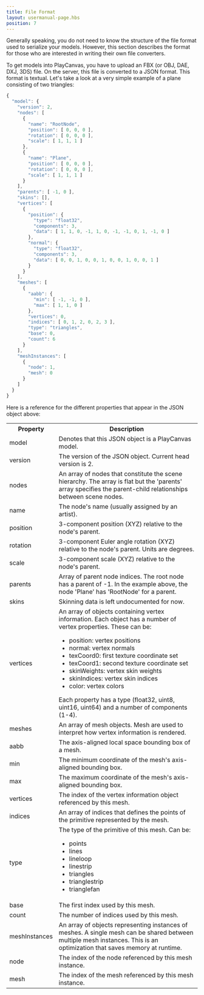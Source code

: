 ```yaml
---
title: File Format
layout: usermanual-page.hbs
position: 7
---
```


Generally speaking, you do not need to know the structure of the file format used to serialize your models. However, this section describes the format for those who are interested in writing their own file converters.

To get models into PlayCanvas, you have to upload an FBX (or OBJ, DAE, DXJ, 3DS) file. On the server, this file is converted to a JSON format. This format is textual. Let's take a look at a very simple example of a plane consisting of two triangles:

```javascript
{
  "model": {
    "version": 2,
    "nodes": [
      {
        "name": "RootNode",
        "position": [ 0, 0, 0 ],
        "rotation": [ 0, 0, 0 ],
        "scale": [ 1, 1, 1 ]
      },
      {
        "name": "Plane",
        "position": [ 0, 0, 0 ],
        "rotation": [ 0, 0, 0 ],
        "scale": [ 1, 1, 1 ]
      }
    ],
    "parents": [ -1, 0 ],
    "skins": [],
    "vertices": [
      {
        "position": {
          "type": "float32",
          "components": 3,
          "data": [ 1, 1, 0, -1, 1, 0, -1, -1, 0, 1, -1, 0 ]
        },
        "normal": {
          "type": "float32",
          "components": 3,
          "data": [ 0, 0, 1, 0, 0, 1, 0, 0, 1, 0, 0, 1 ]
        }
      }
    ],
    "meshes": [
      {
        "aabb": {
          "min": [ -1, -1, 0 ],
          "max": [ 1, 1, 0 ]
        },
        "vertices": 0,
        "indices": [ 0, 1, 2, 0, 2, 3 ],
        "type": "triangles",
        "base": 0,
        "count": 6
      }
    ],
    "meshInstances": [
      {
        "node": 1,
        "mesh": 0
      }
    ]
  }
}
```

Here is a reference for the different properties that appear in the JSON object above:

<table>
  <tr><th>Property</th><th>Description</th></tr>
  <tr><td>model</td><td>Denotes that this JSON object is a PlayCanvas model.</td></tr>
  <tr><td>version</td><td>The version of the JSON object. Current head version is 2.</td></tr>
  <tr><td>nodes</td><td>An array of nodes that constitute the scene hierarchy. The array is flat but the 'parents' array specifies the parent-child relationships between scene nodes.</td></tr>
  <tr><td>name</td><td>The node's name (usually assigned by an artist).</td></tr>
  <tr><td>position</td><td>3-component position (XYZ) relative to the node's parent.</td></tr>
  <tr><td>rotation</td><td>3-component Euler angle rotation (XYZ) relative to the node's parent. Units are degrees.</td></tr>
  <tr><td>scale</td><td>3-component scale (XYZ) relative to the node's parent.</td></tr>
  <tr><td>parents</td><td>Array of parent node indices. The root node has a parent of -1. In the example above, the node 'Plane' has 'RootNode' for a parent.</td></tr>
  <tr><td>skins</td><td>Skinning data is left undocumented for now.</td></tr>
  <tr>
    <td>vertices</td>
    <td>
      An array of objects containing vertex information. Each object has a number of vertex properties. These can be:
      <ul>
        <li>position: vertex positions</li>
        <li>normal: vertex normals</li>
        <li>texCoord0: first texture coordinate set</li>
        <li>texCoord1: second texture coordinate set</li>
        <li>skinWeights: vertex skin weights</li>
        <li>skinIndices: vertex skin indices</li>
        <li>color: vertex colors</li>
      </ul>
      Each property has a type (float32, uint8, uint16, uint64) and a number of components (1-4).
    </td>
  </tr>
  <tr><td>meshes</td><td>An array of mesh objects. Mesh are used to interpret how vertex information is rendered.</td></tr>
  <tr><td>aabb</td><td>The axis-aligned local space bounding box of a mesh.</td></tr>
  <tr><td>min</td><td>The minimum coordinate of the mesh's axis-aligned bounding box.</td></tr>
  <tr><td>max</td><td>The maximum coordinate of the mesh's axis-aligned bounding box.</td></tr>
  <tr><td>vertices</td><td>The index of the vertex information object referenced by this mesh.</td></tr>
  <tr><td>indices</td><td>An array of indices that defines the points of the primitive represented by the mesh.</td></tr>
  <tr><td>type</td>
    <td>The type of the primitive of this mesh. Can be:
      <ul>
        <li>points</li>
        <li>lines</li>
        <li>lineloop</li>
        <li>linestrip</li>
        <li>triangles</li>
        <li>trianglestrip</li>
        <li>trianglefan</li>
      </ul>
    </td>
  </tr>
  <tr><td>base</td><td>The first index used by this mesh.</td></tr>
  <tr><td>count</td><td>The number of indices used by this mesh.</td></tr>
  <tr><td>meshInstances</td><td>An array of objects representing instances of meshes. A single mesh can be shared between multiple mesh instances. This is an optimization that saves memory at runtime.</td></tr>
  <tr><td>node</td><td>The index of the node referenced by this mesh instance.</td></tr>
  <tr><td>mesh</td><td>The index of the mesh referenced by this mesh instance.</td></tr>
</table>
